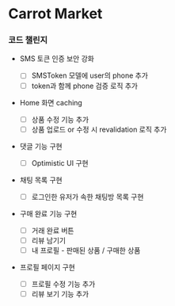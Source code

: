 # Carrot Market

### 코드 챌린지

- SMS 토큰 인증 보안 강화

  - [ ] SMSToken 모델에 user의 phone 추가
  - [ ] token과 함께 phone 검증 로직 추가

- Home 화면 caching

  - [ ] 상품 수정 기능 추가
  - [ ] 상품 업로드 or 수정 시 revalidation 로직 추가

- 댓글 기능 구현

  - [ ] Optimistic UI 구현

- 채팅 목록 구현

  - [ ] 로그인한 유저가 속한 채팅방 목록 구현

- 구매 완료 기능 구현

  - [ ] 거래 완료 버튼
  - [ ] 리뷰 남기기
  - [ ] 내 프로필 - 판매된 상품 / 구매한 상품

- 프로필 페이지 구현

  - [ ] 프로필 수정 기능 추가
  - [ ] 리뷰 보기 기능 추가
